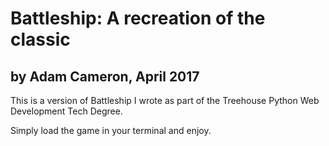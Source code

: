 # Battleship: A recreation of the classic
## by Adam Cameron, April 2017

This is a version of Battleship I wrote as part of the Treehouse Python Web Development Tech Degree. 

Simply load the game in your terminal and enjoy.
